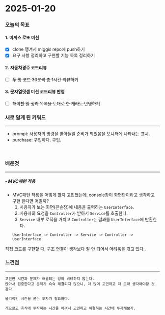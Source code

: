 # 2025-01-20

### 오늘의 목표

#### 1. 미끼스 로또 미션
- [x] clone 땡겨서 miggis repo에 push하기
- [x] 요구 사항 정리하고 구현할 기능 목록 정리하기

#### 2. 자동차경주 코드리뷰
- [ ] ~~두 명 코드 30분씩 총 1시간 리뷰하기~~

#### 3. 문자열덧셈 미션 코드리뷰 반영
- [ ] ~~해야할 일 정리 목록을 토대로 한 개라도 반영하기~~

### 새로 알게 된 키워드
- - -
- prompt: 사용자의 명령을 받아들일 준비가 되었음을 모니터에 나타내는 표시.
- purchase: 구입하다. 구입.

<br>
 
### 배운것
- - -
##### - MVC패턴 적용
- MVC패턴 적용을 어떻게 할지 고민했는데, console창이 화면단이라고 생각하고 구현 한다면 어떨까?
    1. 사용자가 보는 화면(콘솔창)에 내용을 출력하는 `UserInterface`.
    2. 사용자의 요청을 `Controller`가 받아서 `Service`를 호출한다.
    3. `Service` 내부 로직을 거치고 `Controller는` 결과를 `UserInterface`에 반환한다.
    ```
    UserInterface -> Controller -> Service -> Controller -> UserInterface
    ```

직접 코드를 구현할 때, 구조 연결이 생각보다 잘 안 되어서 어려움을 겪고 있다..
<br>

### 느낀점
- - -
    고민한 시간과 문제가 해결되는 양이 비례하지 않는다.
    앉아서 집중한다고 문제가 슉슉 해결되지 않으니, 더 많이 고민하고 더 오래 생각해야할 것 같다.

    물리적인 시간을 쏟는 투자가 필요하다.

    게으르고 휴식에 투자하는 시간을 아껴서 고민하고 해결하는 시간에 투자해보자.